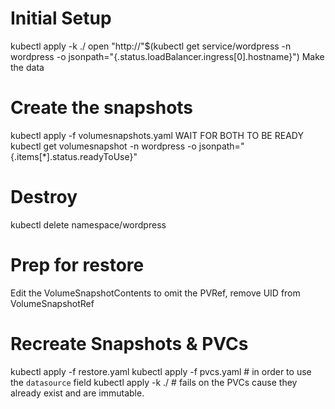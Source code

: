 # Initial Setup
kubectl apply -k ./
open "http://"$(kubectl get service/wordpress -n wordpress -o jsonpath="{.status.loadBalancer.ingress[0].hostname}")
Make the data


# Create the snapshots
kubectl apply -f volumesnapshots.yaml
WAIT FOR BOTH TO BE READY
kubectl get volumesnapshot -n wordpress -o jsonpath="{.items[*].status.readyToUse}"


# Destroy
kubectl delete namespace/wordpress

# Prep for restore
Edit the VolumeSnapshotContents to omit the PVRef, remove UID from VolumeSnapshotRef

# Recreate Snapshots & PVCs
kubectl apply -f restore.yaml
kubectl apply -f pvcs.yaml     # in order to use the `datasource` field
kubectl apply -k ./   # fails on the PVCs cause they already exist and are immutable.

